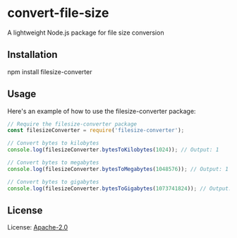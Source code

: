 # convert-file-size 
A lightweight Node.js package for file size conversion

## Installation

npm install filesize-converter 


## Usage

Here's an example of how to use the filesize-converter package:

```javascript
// Require the filesize-converter package
const filesizeConverter = require('filesize-converter');

// Convert bytes to kilobytes
console.log(filesizeConverter.bytesToKilobytes(1024)); // Output: 1

// Convert bytes to megabytes
console.log(filesizeConverter.bytesToMegabytes(1048576)); // Output: 1

// Convert bytes to gigabytes
console.log(filesizeConverter.bytesToGigabytes(1073741824)); // Output: 1

```
## License

License: [Apache-2.0](https://github.com/nishar-khorajiya/convert-file-size/blob/main/LICENSE)
